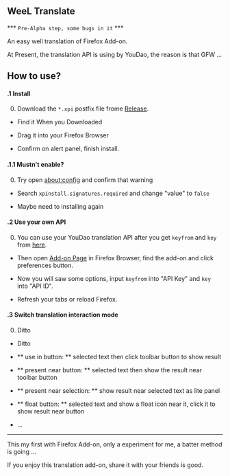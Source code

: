 ## WeeL Translate

*** `Pre-Alpha step, some bugs in it` ***

An easy well translation of Firefox Add-on.

At Present, the translation API is using by YouDao, the reason is that GFW ...

## How to use?

#### .1 Install

0. Download the `*.xpi` postfix file frome [Release](https://github.com/wallenweel/firefox-addon-weel-translate/releases).

- Find it When you Downloaded

- Drag it into your Firefox Browser

- Confirm on alert panel, finish install.

#### .1.1 Mustn't enable?

0. Try open [about:config](about:config) and confirm that warning

- Search `xpinstall.signatures.required` and change "value" to `false`

- Maybe need to installing again

#### .2 Use your own API

0. You can use your YouDao translation API after you get `keyfrom` and `key` from [here](http://fanyi.youdao.com/openapi).

- Then open [Add-on Page](about:addons) in Firefox Browser, find the add-on and click preferences button.

- Now you will saw some options, input `keyfrom` into "API Key" and `key` into "API ID".

- Refresh your tabs or reload Firefox.

#### .3 Switch translation interaction mode

0. Ditto

- Ditto

- ** use in button: ** selected text then click toolbar button to show result

- ** present near button: ** selected text then show the result near toolbar button

- ** present near selection: ** show result near selected text as lite panel

- ** float button: ** selected text and show a float icon near it, click it to show result near button

- ...

------

This my first with Firefox Add-on, only a experiment for me, a batter method is going ...

If you enjoy this translation add-on, share it with your friends is good.
